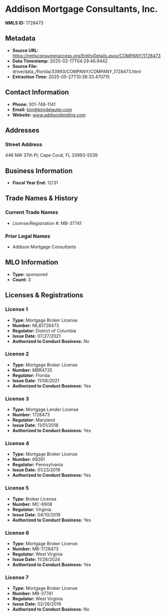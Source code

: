 # Addison Mortgage Consultants, Inc.

**NMLS ID:** 1728473

## Metadata
- **Source URL:** https://nmlsconsumeraccess.org/EntityDetails.aspx/COMPANY/1728473
- **Data Timestamp:** 2025-02-17T04:29:46.944Z
- **Source File:** drive/data_/florida/33993/COMPANY/COMPANY_1728473.html
- **Extraction Time:** 2025-05-27T10:38:33.470715

## Contact Information
- **Phone:** 301-748-1141
- **Email:** kim@kimdelauter.com
- **Website:** www.addisonlending.com

## Addresses
### Street Address
446 NW 37th Pl; Cape Coral, FL 33993-5539

## Business Information
- **Fiscal Year End:** 12/31

## Trade Names & History
### Current Trade Names
- License/Registration #: MB-37741

### Prior Legal Names
- Addison Mortgage Consultants

## MLO Information
- **Type:** sponsored
- **Count:** 3

## Licenses & Registrations

### License 1
- **Type:** Mortgage Broker License
- **Number:** MLB1728473
- **Regulator:** District of Columbia
- **Issue Date:** 07/27/2021
- **Authorized to Conduct Business:** No

### License 2
- **Type:** Mortgage Broker License
- **Number:** MBR4725
- **Regulator:** Florida
- **Issue Date:** 11/08/2021
- **Authorized to Conduct Business:** Yes

### License 3
- **Type:** Mortgage Lender License
- **Number:** 1728473
- **Regulator:** Maryland
- **Issue Date:** 11/01/2018
- **Authorized to Conduct Business:** Yes

### License 4
- **Type:** Mortgage Broker License
- **Number:** 69291
- **Regulator:** Pennsylvania
- **Issue Date:** 01/23/2019
- **Authorized to Conduct Business:** Yes

### License 5
- **Type:** Broker License
- **Number:** MC-6908
- **Regulator:** Virginia
- **Issue Date:** 04/10/2019
- **Authorized to Conduct Business:** Yes

### License 6
- **Type:** Mortgage Broker License
- **Number:** MB-1728473
- **Regulator:** West Virginia
- **Issue Date:** 11/26/2024
- **Authorized to Conduct Business:** Yes

### License 7
- **Type:** Mortgage Broker License
- **Number:** MB-37741
- **Regulator:** West Virginia
- **Issue Date:** 02/26/2019
- **Authorized to Conduct Business:** No
